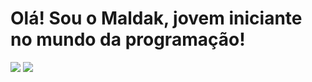 # Olá! Sou o Maldak, jovem iniciante no mundo da programação!


<div class="content">
<img src="https://github-readme-stats.vercel.app/api?username=Maldaak&show_icons=true&theme=dracula&border_radius=20">
<img src="https://github-readme-stats.vercel.app/api/top-langs/?username=Maldaak&layout=compact&theme=dracula&border_radius=20">
</div>
